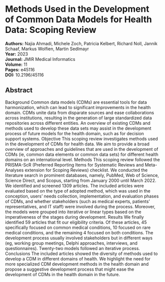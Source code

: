 # Methods Used in the Development of Common Data Models for Health Data: Scoping Review

**Authors:** Najia Ahmadi, Michele Zoch, Patricia Kelbert, Richard Noll, Jannik Schaaf, Markus Wolfien, Martin Sedlmayr  
**Year:** 2023  
**Journal:** JMIR Medical Informatics  
**Volume:** 11  
**Pages:** e45116  
**DOI:** 10.2196/45116  

## Abstract
Background            Common data models (CDMs) are essential tools for data harmonization, which can lead to significant improvements in the health domain. CDMs unite data from disparate sources and ease collaborations across institutions, resulting in the generation of large standardized data repositories across different entities. An overview of existing CDMs and methods used to develop these data sets may assist in the development process of future models for the health domain, such as for decision support systems.                                Objective            This scoping review investigates methods used in the development of CDMs for health data. We aim to provide a broad overview of approaches and guidelines that are used in the development of CDMs (ie, common data elements or common data sets) for different health domains on an international level.                                Methods            This scoping review followed the PRISMA-ScR (Preferred Reporting Items for Systematic Reviews and Meta-Analyses extension for Scoping Reviews) checklist. We conducted the literature search in prominent databases, namely, PubMed, Web of Science, Science Direct, and Scopus, starting from January 2000 until March 2022. We identified and screened 1309 articles. The included articles were evaluated based on the type of adopted method, which was used in the conception, users’ needs collection, implementation, and evaluation phases of CDMs, and whether stakeholders (such as medical experts, patients’ representatives, and IT staff) were involved during the process. Moreover, the models were grouped into iterative or linear types based on the imperativeness of the stages during development.                                Results            We finally identified 59 articles that fit our eligibility criteria. Of these articles, 45 specifically focused on common medical conditions, 10 focused on rare medical conditions, and the remaining 4 focused on both conditions. The development process usually involved stakeholders but in different ways (eg, working group meetings, Delphi approaches, interviews, and questionnaires). Twenty-two models followed an iterative process.                                Conclusions            The included articles showed the diversity of methods used to develop a CDM in different domains of health. We highlight the need for more specialized CDM development methods in the health domain and propose a suggestive development process that might ease the development of CDMs in the health domain in the future.

